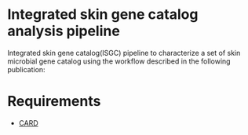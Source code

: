 # Integrated skin gene catalog analysis pipeline
Integrated skin gene catalog(ISGC) pipeline to characterize a set of skin microbial gene catalog using the workflow described in the following publication:

# Requirements

- [CARD](https://card.mcmaster.ca/)

